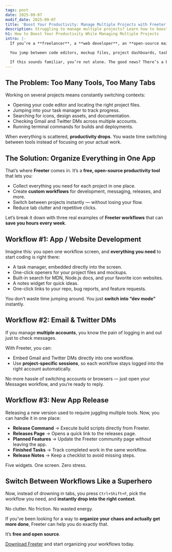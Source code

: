 ```yaml
---
tags: post
date: 2025-09-07
modif_date: 2025-09-07
title: 'Boost Your Productivity: Manage Multiple Projects with Freeter'
description: Struggling to manage multiple projects? Learn how to boost your productivity with Freeter — a free, open-source productivity app for developers & creators.
h1: How to Boost Your Productivity While Managing Multiple Projects
intro: |-
  If you’re a **freelancer**, a **web developer**, an **open-source maintainer**, or just someone working on **multiple projects**, you know how challenging it can be to stay productive. Your brain wants to focus, but your tools keep dragging you everywhere.

  You jump between code editors, mockup files, project dashboards, task managers, terminals, docs, emails, Twitter DMs… and after a while, it feels like **you’re working more on switching tasks than on actually doing them**.

  If this sounds familiar, you’re not alone. The good news? There’s a better way to **organize your workflows** and **boost your productivity** — with **Freeter**, a free and **open-source productivity app** designed to help you **manage multiple projects in one place**.
---
```


## The Problem: Too Many Tools, Too Many Tabs

Working on several projects means constantly switching contexts:

- Opening your code editor and locating the right project files.
- Jumping into your task manager to track progress.
- Searching for icons, design assets, and documentation.
- Checking Gmail and Twitter DMs across multiple accounts.
- Running terminal commands for builds and deployments.

When everything is scattered, **productivity drops**. You waste time switching between tools instead of focusing on your actual work.

## The Solution: Organize Everything in One App

That’s where **Freeter** comes in. It’s a **free, open-source productivity tool** that lets you:

- Collect everything you need for each project in one place.
- Create **custom workflows** for development, messaging, releases, and more.
- Switch between projects instantly — without losing your flow.
- Reduce tab clutter and repetitive clicks.

Let’s break it down with three real examples of **Freeter workflows** that can **save you hours every week**.

## Workflow #1: App / Website Development

Imagine this: you open one workflow screen, and **everything you need** to start coding is right there:

- A task manager, embedded directly into the screen.
- One-click openers for your project files and mockups.
- Built-in search for MDN, Node.js docs, and your favorite icon websites.
- A notes widget for quick ideas.
- One-click links to your repo, bug reports, and feature requests.

You don’t waste time jumping around. You just **switch into “dev mode”** instantly.

## Workflow #2: Email & Twitter DMs

If you manage **multiple accounts**, you know the pain of logging in and out just to check messages.

With Freeter, you can:

- Embed Gmail and Twitter DMs directly into one workflow.
- Use **project-specific sessions**, so each workflow stays logged into the right account automatically.

No more hassle of switching accounts or browsers — just open your Messages workflow, and you’re ready to reply.

## Workflow #3: New App Release

Releasing a new version used to require juggling multiple tools. Now, you can handle it in one place:

- **Release Command** → Execute build scripts directly from Freeter.
- **Releases Page** → Opens a quick link to the releases page.
- **Planned Features** → Update the Freeter community page without leaving the app.
- **Finished Tasks** → Track completed work in the same workflow.
- **Release Notes** → Keep a checklist to avoid missing steps.

Five widgets. One screen. Zero stress.

## Switch Between Workflows Like a Superhero

Now, instead of drowning in tabs, you press `Ctrl+Shift+F`, pick the workflow you need, and **instantly drop into the right context**.

No clutter. No friction. No wasted energy.

If you’ve been looking for a way to **organize your chaos and actually get more done**, Freeter can help you do exactly that.

It’s **free and open source**.

[Download Freeter](/download) and start organizing your workflows today.
